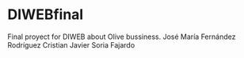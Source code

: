 # DIWEBfinal
Final proyect for DIWEB about Olive bussiness.
José María Fernández Rodríguez
Cristian Javier Soria Fajardo
